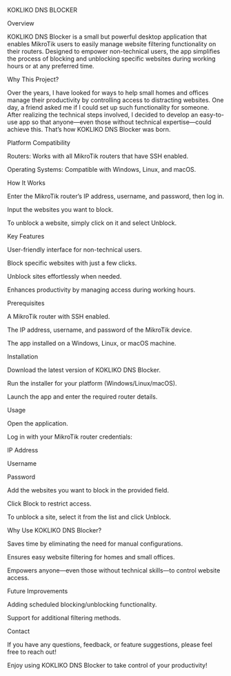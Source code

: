KOKLIKO DNS BLOCKER

Overview

KOKLIKO DNS Blocker is a small but powerful desktop application that enables MikroTik users to easily manage website filtering functionality on their routers. Designed to empower non-technical users, the app simplifies the process of blocking and unblocking specific websites during working hours or at any preferred time.

Why This Project?

Over the years, I have looked for ways to help small homes and offices manage their productivity by controlling access to distracting websites. One day, a friend asked me if I could set up such functionality for someone. After realizing the technical steps involved, I decided to develop an easy-to-use app so that anyone—even those without technical expertise—could achieve this. That’s how KOKLIKO DNS Blocker was born.

Platform Compatibility

Routers: Works with all MikroTik routers that have SSH enabled.

Operating Systems: Compatible with Windows, Linux, and macOS.

How It Works

Enter the MikroTik router’s IP address, username, and password, then log in.

Input the websites you want to block.

To unblock a website, simply click on it and select Unblock.

Key Features

User-friendly interface for non-technical users.

Block specific websites with just a few clicks.

Unblock sites effortlessly when needed.

Enhances productivity by managing access during working hours.

Prerequisites

A MikroTik router with SSH enabled.

The IP address, username, and password of the MikroTik device.

The app installed on a Windows, Linux, or macOS machine.

Installation

Download the latest version of KOKLIKO DNS Blocker.

Run the installer for your platform (Windows/Linux/macOS).

Launch the app and enter the required router details.

Usage

Open the application.

Log in with your MikroTik router credentials:

IP Address

Username

Password

Add the websites you want to block in the provided field.

Click Block to restrict access.

To unblock a site, select it from the list and click Unblock.

Why Use KOKLIKO DNS Blocker?

Saves time by eliminating the need for manual configurations.

Ensures easy website filtering for homes and small offices.

Empowers anyone—even those without technical skills—to control website access.

Future Improvements

Adding scheduled blocking/unblocking functionality.

Support for additional filtering methods.

Contact

If you have any questions, feedback, or feature suggestions, please feel free to reach out!

Enjoy using KOKLIKO DNS Blocker to take control of your productivity!